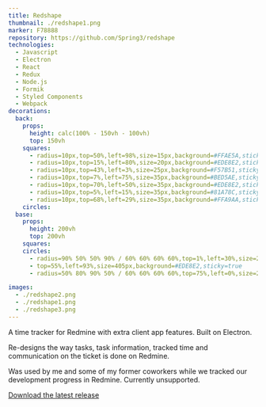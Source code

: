 ```yaml
---
title: Redshape
thumbnail: ./redshape1.png
marker: F78888
repository: https://github.com/Spring3/redshape
technologies:
  - Javascript
  - Electron
  - React
  - Redux
  - Node.js
  - Formik
  - Styled Components
  - Webpack
decorations:
  back:
    props:
      height: calc(100% - 150vh - 100vh)
      top: 150vh
    squares:
      - radius=10px,top=50%,left=98%,size=15px,background=#FFAE5A,sticky=true
      - radius=10px,top=15%,left=80%,size=20px,background=#EDE8E2,sticky=true
      - radius=10px,top=43%,left=3%,size=25px,background=#F57B51,sticky=true
      - radius=10px,top=7%,left=75%,size=35px,background=#BED5AE,sticky=true
      - radius=10px,top=70%,left=50%,size=35px,background=#EDE8E2,sticky=true
      - radius=10px,top=5%,left=15%,size=35px,background=#81A78C,sticky=true
      - radius=10px,top=68%,left=29%,size=35px,background=#FFA9AA,sticky=true
    circles:
  base:
    props:
      height: 200vh
      top: 200vh
    squares:
    circles:
      - radius=90% 50% 50% 90% / 60% 60% 60% 60%,top=1%,left=30%,size=205px,background=#A2C5C6,sticky=true
      - top=55%,left=93%,size=405px,background=#EDE8E2,sticky=true
      - radius=50% 80% 90% 50% / 60% 60% 60% 60%,top=75%,left=0%,size=235px,background=#BED5AE,sticky=true

images:
  - ./redshape2.png
  - ./redshape1.png
  - ./redshape3.png
---
```


A time tracker for Redmine with extra client app features. Built on Electron.

Re-designs the way tasks, task information, tracked time and communication on the ticket is done on Redmine.

Was used by me and some of my former coworkers while we tracked our development progress in Redmine. Currently unsupported.

[Download the latest release](https://github.com/Spring3/redshape/releases/)

